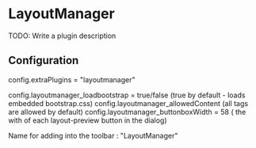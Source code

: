 # LayoutManager

TODO: Write a plugin description

## Configuration

config.extraPlugins = "layoutmanager"

config.layoutmanager_loadbootstrap = true/false (true by default - loads embedded bootstrap.css)
config.layoutmanager_allowedContent (all tags are allowed by default)
config.layoutmanager_buttonboxWidth = 58 ( the with of each layout-preview button in the dialog)

Name for adding into the toolbar : "LayoutManager"